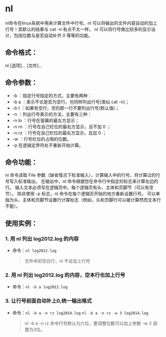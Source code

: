 # nl

nl命令在linux系统中用来计算文件中行号。nl 可以将输出的文件内容自动的加上行号！其默认的结果与 cat -n 有点不太一样， nl 可以将行号做比较多的显示设计，包括位数与是否自动补齐 0 等等的功能。  

## 命令格式：

nl [选项]... [文件]...

## 命令参数：
- -b  ：指定行号指定的方式，主要有两种：
- -b a ：表示不论是否为空行，也同样列出行号(类似 cat -n)；
- -b t ：如果有空行，空的那一行不要列出行号(默认值)；
- -n  ：列出行号表示的方法，主要有三种：
- -n ln ：行号在萤幕的最左方显示；
- -n rn ：行号在自己栏位的最右方显示，且不加 0 ；
- -n rz ：行号在自己栏位的最右方显示，且加 0 ；
- -w  ：行号栏位的占用的位数。
- -p 在逻辑定界符处不重新开始计算。 

## 命令功能：

nl 命令读取 File 参数（缺省情况下标准输入），计算输入中的行号，将计算过的行号写入标准输出。 在输出中，nl 命令根据您在命令行中指定的标志来计算左边的行。 输入文本必须写在逻辑页中。每个逻辑页有头、主体和页脚节（可以有空节）。 除非使用 -p 标志，nl 命令在每个逻辑页开始的地方重新设置行号。 可以单独为头、主体和页脚节设置行计算标志（例如，头和页脚行可以被计算然而文本行不能）。

## 使用实例：

### 1. 用 nl 列出 log2012.log 的内容

- 命令：`nl log2012.log`

    >文件中的空白行，nl 不会加上行号

### 2. 用 nl 列出 log2012.log 的内容，空本行也加上行号

- 命令：`nl -b a log2012.log`

### 3. 让行号前面自动补上0,统一输出格式

- 命令：`nl -b a -n rz log2014.log`
`nl -b a -n rz -w 3 log2014.log`

    >nl -b a -n rz 命令行号默认为六位，要调整位数可以加上参数 -w 3 调整为3位。